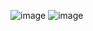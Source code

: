 ![image](https://user-images.githubusercontent.com/31306712/132953538-034fb9a4-fcbc-4078-9706-cdbd3a86d9af.png)
![image](https://user-images.githubusercontent.com/31306712/132953558-3c024d0a-2a4f-4a1f-babc-7196510eabee.png)

